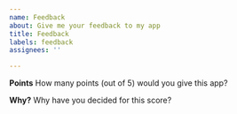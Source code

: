 ```yaml
---
name: Feedback
about: Give me your feedback to my app
title: Feedback
labels: feedback
assignees: ''

---
```


**Points**
How many points (out of 5) would you give this app?

**Why?**
Why have you decided for this score?
